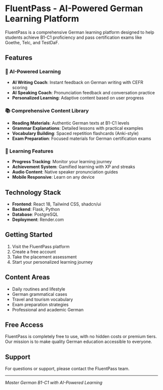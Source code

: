 # FluentPass - AI-Powered German Learning Platform

FluentPass is a comprehensive German learning platform designed to help students achieve B1-C1 proficiency and pass certification exams like Goethe, Telc, and TestDaF.

## Features

### 🤖 AI-Powered Learning
- **AI Writing Coach**: Instant feedback on German writing with CEFR scoring
- **AI Speaking Coach**: Pronunciation feedback and conversation practice
- **Personalized Learning**: Adaptive content based on user progress

### 📚 Comprehensive Content Library
- **Reading Materials**: Authentic German texts at B1-C1 levels
- **Grammar Explanations**: Detailed lessons with practical examples
- **Vocabulary Building**: Spaced repetition flashcards (Anki-style)
- **Exam Preparation**: Focused materials for German certification exams

### 🎯 Learning Features
- **Progress Tracking**: Monitor your learning journey
- **Achievement System**: Gamified learning with XP and streaks
- **Audio Content**: Native speaker pronunciation guides
- **Mobile Responsive**: Learn on any device

## Technology Stack

- **Frontend**: React 18, Tailwind CSS, shadcn/ui
- **Backend**: Flask, Python
- **Database**: PostgreSQL
- **Deployment**: Render.com

## Getting Started

1. Visit the FluentPass platform
2. Create a free account
3. Take the placement assessment
4. Start your personalized learning journey

## Content Areas

- Daily routines and lifestyle
- German grammatical cases
- Travel and tourism vocabulary
- Exam preparation strategies
- Professional and academic German

## Free Access

FluentPass is completely free to use, with no hidden costs or premium tiers. Our mission is to make quality German education accessible to everyone.

## Support

For questions or support, please contact the FluentPass team.

---

*Master German B1-C1 with AI-Powered Learning*

